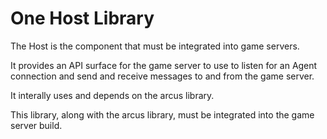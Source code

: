 # One Host Library

The Host is the component that must be integrated into game servers.

It provides an API surface for the game server to use to listen for an Agent connection and send and receive messages to and from the game server.

It interally uses and depends on the arcus library.

This library, along with the arcus library, must be integrated into the game server build.